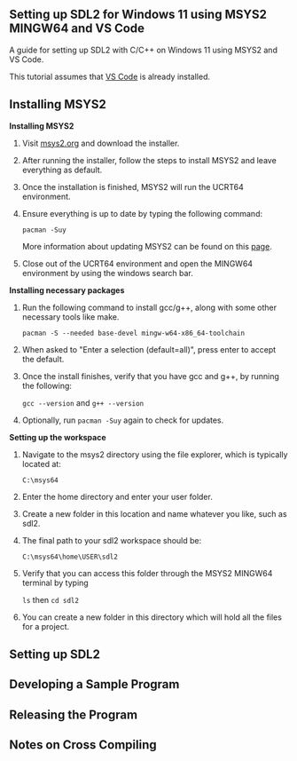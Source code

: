 ## Setting up SDL2 for Windows 11 using MSYS2 MINGW64 and VS Code
A guide for setting up SDL2 with C/C++ on Windows 11 using MSYS2 and VS Code.

This tutorial assumes that [VS Code](https://code.visualstudio.com/) is already installed.

## Installing MSYS2

**Installing MSYS2**

1. Visit [msys2.org](https://www.msys2.org/) and download the installer.
2. After running the installer, follow the steps to install MSYS2 and leave everything as default.
3. Once the installation is finished, MSYS2 will run the UCRT64 environment.
4. Ensure everything is up to date by typing the following command:

   `pacman -Suy`

   More information about updating MSYS2 can be found on this [page](https://www.msys2.org/docs/updating/).

5. Close out of the UCRT64 environment and open the MINGW64 environment by using the windows search bar.

**Installing necessary packages**

1. Run the following command to install gcc/g++, along with some other necessary tools like make.

   `pacman -S --needed base-devel mingw-w64-x86_64-toolchain`

2. When asked to "Enter a selection (default=all)", press enter to accept the default.
3. Once the install finishes, verify that you have gcc and g++, by running the following:

   `gcc --version` and `g++ --version`

4. Optionally, run `pacman -Suy` again to check for updates.

**Setting up the workspace**

1. Navigate to the msys2 directory using the file explorer, which is typically located at:

   `C:\msys64`

2. Enter the home directory and enter your user folder.
3. Create a new folder in this location and name whatever you like, such as sdl2.
4. The final path to your sdl2 workspace should be:

   `C:\msys64\home\USER\sdl2`

5. Verify that you can access this folder through the MSYS2 MINGW64 terminal by typing

   `ls` then `cd sdl2`

6. You can create a new folder in this directory which will hold all the files for a project.

## Setting up SDL2

## Developing a Sample Program

## Releasing the Program

## Notes on Cross Compiling
